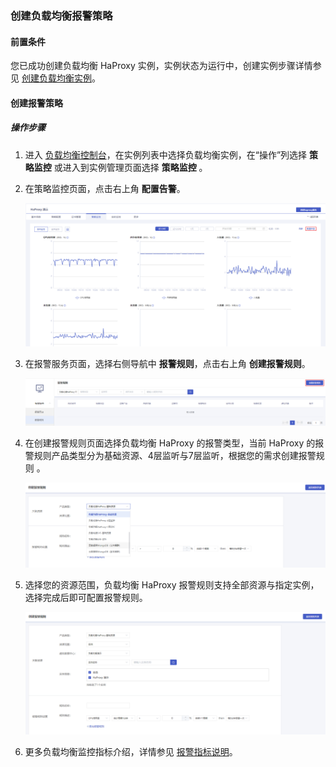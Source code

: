 ### 创建负载均衡报警策略

#### 前置条件

您已成功创建负载均衡 HaProxy 实例，实例状态为运行中，创建实例步骤详情参见 [创建负载均衡实例](F:\首云工作相关\PaaS产品线\弹性计算产品\负载均衡\用户操作手册\HaProxy\04.操作指南\00.负载均衡实例\00.创建负载均衡实例.md)。

#### 创建报警策略

##### 操作步骤

1. 进入 [负载均衡控制台](https://console.capitalonline.net/loadbalancers)，在实例列表中选择负载均衡实例，在“操作”列选择 **策略监控** 或进入到实例管理页面选择 **策略监控** 。

2. 在策略监控页面，点击右上角 **配置告警**。

   ![创建报警](../../pic/监控报警-创建报警.png)

3. 在报警服务页面，选择右侧导航中 **报警规则**，点击右上角 **创建报警规则**。

   ![报警规则](../../pic/监控报警-报警规则.png)
   
4. 在创建报警规则页面选择负载均衡 HaProxy 的报警类型，当前 HaProxy 的报警规则产品类型分为基础资源、4层监听与7层监听，根据您的需求创建报警规则 。

   ![添加规则](../../pic/监控报警-添加规则.png)

5. 选择您的资源范围，负载均衡 HaProxy 报警规则支持全部资源与指定实例，选择完成后即可配置报警规则。

   ![选择关联资源](../../pic/监控报警-选择关联资源.png)

6. 更多负载均衡监控指标介绍，详情参见 [报警指标说明](F:\首云工作相关\PaaS产品线\弹性计算产品\负载均衡\用户操作手册\HaProxy\04.操作指南\03.监控报警\03.报警指标说明.md)。
